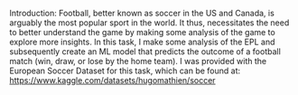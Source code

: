 
Introduction: 
Football, better known as soccer in the US and Canada, is arguably the most popular sport in the world. It thus, necessitates the need to better understand the game by making some analysis of the game to explore more insights. In this task, I make some analysis of the EPL and subsequently create an ML model that predicts the outcome of a football match (win, draw, or lose by the home team).
I was provided with the European Soccer Dataset for this task, which can be found at: https://www.kaggle.com/datasets/hugomathien/soccer 

